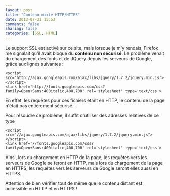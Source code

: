 ```yaml
---
layout: post
title: "Contenu mixte HTTP/HTTPS"
date: 2013-07-31 15:53
comments: false
sharing: false
categories: [SSL, HTML]
---
```


Le support SSL est activé sur ce site, mais lorsque je m'y rendais, Firefox me signalait qu'il avait bloqué du **contenu non sécurisé**. Le problème venait du chargement des fonts et de JQuery depuis les serveurs de Google, grâce aux lignes suivantes :

	<script src='http://ajax.googleapis.com/ajax/libs/jquery/1.7.2/jquery.min.js'></script>
	<link href='http://fonts.googleapis.com/css?family=Open+Sans:400italic,400,700' rel='stylesheet' type='text/css'>

<!-- more -->
En effet, les requêtes pour ces fichiers étant en HTTP, le contenu de la page n'était pas entièrement sécurisé.

Pour résoudre ce problème, il suffit d'utiliser des adresses relatives de ce type

	<script src="//ajax.googleapis.com/ajax/libs/jquery/1.7.2/jquery.min.js"></script>
	<link href='//fonts.googleapis.com/css?family=Open+Sans:400italic,400,700' rel='stylesheet' type='text/css'>

Ainsi, lors du chargement en HTTP de la page, les requêtes vers les serveurs de Google se feront en HTTP, mais lors du chargement de la page en HTTPS, les requêtes vers les serveurs de Google seront elles aussi en HTTPS.

Attention de bien vérifier tout de même que le contenu distant est accessible en HTTP et en HTTPS !